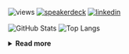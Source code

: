 ![views](https://komarev.com/ghpvc/?username=chck&color=blueviolet)
[![speakerdeck](https://img.shields.io/badge/Speaker_Deck-chck-8a2be2?style=flat-square&logo=speaker-deck)](https://speakerdeck.com/chck)
[![linkedin](https://img.shields.io/badge/LinkedIn-chck-8a2be2?style=flat-square&logo=linkedin)](https://www.linkedin.com/in/chck/)

<p align="left"> 
  <img alt="GitHub Stats" align="center" height="150" src="https://github-readme-stats-nine-umber-51.vercel.app/api?username=chck&count_private=true&show_icons=true&hide_title=true&theme=buefy" />
  <img alt="Top Langs" align="center" height="150" src="https://github-readme-stats-nine-umber-51.vercel.app/api/top-langs/?username=chck&layout=compact&count_private=true&show_icons=true&hide_title=true&theme=buefy" />
</p>

<details>
  <summary><b>Read more</b></summary>
  <br>

  <!--START_SECTION:waka-->
**🐱 My GitHub Data** 

> 📦 82.3 kB Used in GitHub's Storage 
 > 
> 🏆 334 Contributions in the Year 2024
 > 
> 💼 Opted to Hire
 > 
> 📜 133 Public Repositories 
 > 
> 🔑 21 Private Repositories 
 > 
**I'm a Night 🦉** 

```text
🌞 Morning                854 commits         ███░░░░░░░░░░░░░░░░░░░░░░   13.23 % 
🌆 Daytime                2096 commits        ████████░░░░░░░░░░░░░░░░░   32.48 % 
🌃 Evening                1866 commits        ███████░░░░░░░░░░░░░░░░░░   28.91 % 
🌙 Night                  1638 commits        ██████░░░░░░░░░░░░░░░░░░░   25.38 % 
```
📅 **I'm Most Productive on Thursday** 

```text
Monday                   1278 commits        █████░░░░░░░░░░░░░░░░░░░░   19.80 % 
Tuesday                  999 commits         ████░░░░░░░░░░░░░░░░░░░░░   15.48 % 
Wednesday                1053 commits        ████░░░░░░░░░░░░░░░░░░░░░   16.32 % 
Thursday                 1538 commits        ██████░░░░░░░░░░░░░░░░░░░   23.83 % 
Friday                   659 commits         ███░░░░░░░░░░░░░░░░░░░░░░   10.21 % 
Saturday                 373 commits         █░░░░░░░░░░░░░░░░░░░░░░░░   05.78 % 
Sunday                   554 commits         ██░░░░░░░░░░░░░░░░░░░░░░░   08.58 % 
```


📊 **This Week I Spent My Time On** 

```text
💬 Programming Languages: 
Other                    19 hrs 33 mins      ████████████████████░░░░░   78.98 % 
Git                      54 mins             █░░░░░░░░░░░░░░░░░░░░░░░░   03.69 % 
YAML                     44 mins             █░░░░░░░░░░░░░░░░░░░░░░░░   02.99 % 
Dockerfile               37 mins             █░░░░░░░░░░░░░░░░░░░░░░░░   02.54 % 
Markdown                 35 mins             █░░░░░░░░░░░░░░░░░░░░░░░░   02.41 % 

🔥 Editors: 
Chrome                   19 hrs 26 mins      ████████████████████░░░░░   78.49 % 
Neovim                   3 hrs 18 mins       ███░░░░░░░░░░░░░░░░░░░░░░   13.33 % 
PyCharm                  1 hr 54 mins        ██░░░░░░░░░░░░░░░░░░░░░░░   07.69 % 
WebStorm                 6 mins              ░░░░░░░░░░░░░░░░░░░░░░░░░   00.46 % 
Vim                      0 secs              ░░░░░░░░░░░░░░░░░░░░░░░░░   00.03 % 
```

**I Mostly Code in Python** 

```text
Python                   43 repos            █████████░░░░░░░░░░░░░░░░   34.13 % 
Jupyter Notebook         18 repos            ████░░░░░░░░░░░░░░░░░░░░░   14.29 % 
Rust                     7 repos             █░░░░░░░░░░░░░░░░░░░░░░░░   05.56 % 
TypeScript               4 repos             █░░░░░░░░░░░░░░░░░░░░░░░░   03.17 % 
Astro                    1 repo              ░░░░░░░░░░░░░░░░░░░░░░░░░   00.79 % 
```



**Timeline**

![Lines of Code chart](https://raw.githubusercontent.com/chck/chck/main/assets/bar_graph.png)


 Last Updated on 2024-05-22 01:28 UTC
<!--END_SECTION:waka-->
</details>

